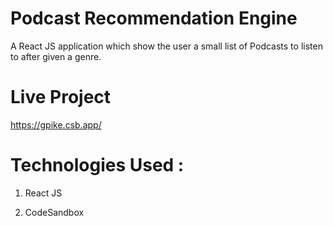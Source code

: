 # Podcast Recommendation Engine


A React JS application which show the user a small list of Podcasts to listen to after given a genre.

# Live Project
https://gpike.csb.app/


# Technologies Used :
1. React JS

2. CodeSandbox

